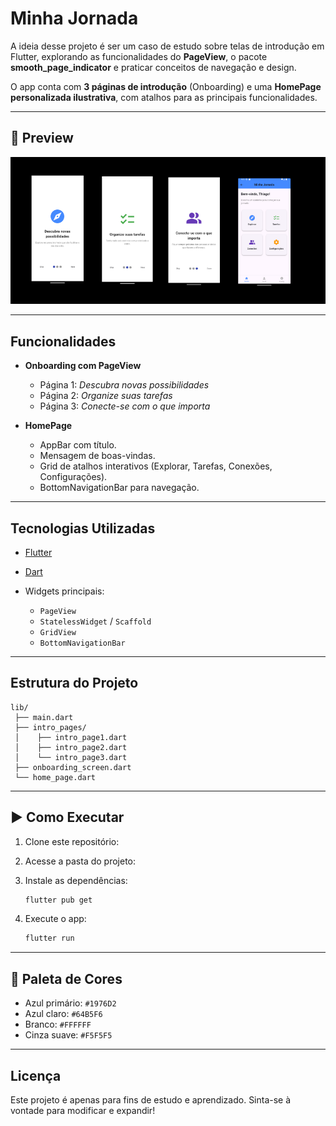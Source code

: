 # Minha Jornada

A ideia desse projeto é ser um caso de estudo sobre telas de introdução em Flutter, explorando as funcionalidades do **PageView**, o pacote **smooth_page_indicator** e praticar conceitos de navegação e design. 

O app conta com **3 páginas de introdução** (Onboarding) e uma **HomePage personalizada ilustrativa**, com atalhos para as principais funcionalidades. 

---

## 📸 Preview

![App Demo](lib/assets/demo.png)

---

## Funcionalidades

* **Onboarding com PageView**

  * Página 1: *Descubra novas possibilidades*
  * Página 2: *Organize suas tarefas*
  * Página 3: *Conecte-se com o que importa*

* **HomePage**

  * AppBar com título.
  * Mensagem de boas-vindas.
  * Grid de atalhos interativos (Explorar, Tarefas, Conexões, Configurações).
  * BottomNavigationBar para navegação.

---

## Tecnologias Utilizadas

* [Flutter](https://flutter.dev/)
* [Dart](https://dart.dev/)
* Widgets principais:

  * `PageView`
  * `StatelessWidget` / `Scaffold`
  * `GridView`
  * `BottomNavigationBar`

---

## Estrutura do Projeto

```
lib/
 ├── main.dart
 ├── intro_pages/
 │    ├── intro_page1.dart
 │    ├── intro_page2.dart
 │    └── intro_page3.dart
 ├── onboarding_screen.dart
 └── home_page.dart
```

---

## ▶️ Como Executar

1. Clone este repositório:
2. Acesse a pasta do projeto:
3. Instale as dependências:

   ```bash
   flutter pub get
   ```
4. Execute o app:

   ```bash
   flutter run
   ```

---

## 🎨 Paleta de Cores

* Azul primário: `#1976D2`
* Azul claro: `#64B5F6`
* Branco: `#FFFFFF`
* Cinza suave: `#F5F5F5`

---

## Licença

Este projeto é apenas para fins de estudo e aprendizado.
Sinta-se à vontade para modificar e expandir!
